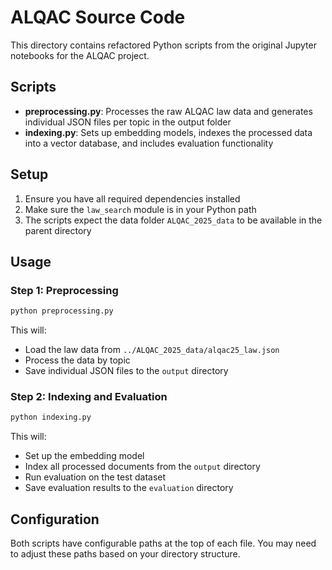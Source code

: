 # ALQAC Source Code

This directory contains refactored Python scripts from the original Jupyter notebooks for the ALQAC project.

## Scripts

- **preprocessing.py**: Processes the raw ALQAC law data and generates individual JSON files per topic in the output folder
- **indexing.py**: Sets up embedding models, indexes the processed data into a vector database, and includes evaluation functionality

## Setup

1. Ensure you have all required dependencies installed
2. Make sure the `law_search` module is in your Python path
3. The scripts expect the data folder `ALQAC_2025_data` to be available in the parent directory

## Usage

### Step 1: Preprocessing

```bash
python preprocessing.py
```

This will:
- Load the law data from `../ALQAC_2025_data/alqac25_law.json`
- Process the data by topic
- Save individual JSON files to the `output` directory

### Step 2: Indexing and Evaluation

```bash
python indexing.py
```

This will:
- Set up the embedding model
- Index all processed documents from the `output` directory
- Run evaluation on the test dataset
- Save evaluation results to the `evaluation` directory

## Configuration

Both scripts have configurable paths at the top of each file. You may need to adjust these paths based on your directory structure.
